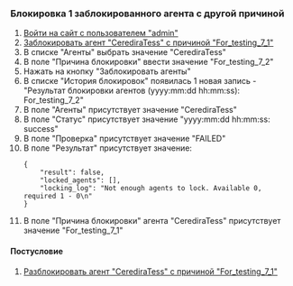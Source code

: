 ### Блокировка 1 заблокированного агента c другой причиной

1. [Войти на сайт с пользователем "admin"](../../../0.%20Шаги/1.%20Войти%20на%20сайт%20с%20пользователем%20username.md)
1. [Заблокировать агент "CerediraTess" с причиной "For_testing_7_1"](../../../0.%20Шаги/8.%20Заблокировать%20агент%20agent%20с%20причиной%20lock_cause.md)
1. В списке "Агенты" выбрать значение "CerediraTess"
1. В поле "Причина блокировки" ввести значение "For_testing_7_2"
1. Нажать на кнопку "Заблокировать агенты"
1. В списке "История блокировок" появилась 1 новая запись - "Результат блокировки агентов (yyyy:mm:dd hh:mm:ss): For_testing_7_2"
1. В поле "Агенты" присутствует значение "CerediraTess"
1. В поле "Статус" присутствует значение "yyyy:mm:dd hh:mm:ss: success"
1. В поле "Проверка" присутствует значение "FAILED"
1. В поле "Результат" присутствует значение:
   ```
   {
       "result": false,
       "locked_agents": [],
       "locking_log": "Not enough agents to lock. Available 0, required 1 - 0\n"
   }
   ```
1. В поле "Причина блокировки" агента "CerediraTess" присутствует значение "For_testing_7_1"

#### Постусловие

1. [Разблокировать агент "CerediraTess" с причиной "For_testing_7_1"](../../../0.%20Шаги/9.%20Разблокировать%20агент%20agent%20с%20причиной%20lock_cause.md)
